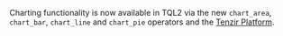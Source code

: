 Charting functionality is now available in TQL2 via the new `chart_area`,
`chart_bar`, `chart_line` and `chart_pie` operators and the [Tenzir
Platform](https://app.tenzir.com).
